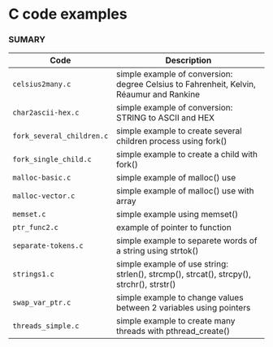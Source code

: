 # C code examples #
### SUMARY ###

| Code | Description |
| --- | --- |
| `celsius2many.c` | simple example of conversion: degree Celsius to Fahrenheit, Kelvin, Réaumur and Rankine |
| `char2ascii-hex.c` | simple example of conversion: STRING to ASCII and HEX |
| `fork_several_children.c` | simple example to create several children process using fork() |
| `fork_single_child.c` | simple example to create a child with fork() |
| `malloc-basic.c` | simple example of malloc() use |
| `malloc-vector.c` | simple example of malloc() use with array |
| `memset.c` | simple example using memset() |
| `ptr_func2.c` | example of pointer to function |
| `separate-tokens.c` | simple example to separete words of a string using strtok() |
| `strings1.c` | simple example of use string: strlen(), strcmp(), strcat(), strcpy(), strchr(), strstr() |
| `swap_var_ptr.c` | simple example to change values between 2 variables using pointers |
| `threads_simple.c` | simple example to create many threads with pthread_create() |
